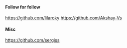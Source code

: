 #### Follow for follow

https://github.com/lilaroky
https://github.com/Akshay-Vs

#### Misc

https://github.com/sergiss

